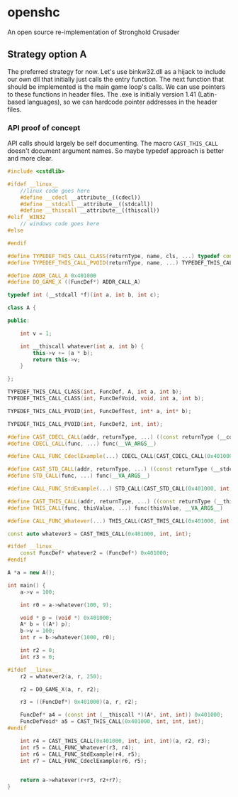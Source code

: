 # openshc
An open source re-implementation of Stronghold Crusader

## Strategy option A
The preferred strategy for now. Let's use binkw32.dll as a hijack to include our own dll that initially just calls the entry function.
The next function that should be implemented is the main game loop's calls.
We can use pointers to these functions in header files.
The .exe is initially version 1.41 (Latin-based languages), so we can hardcode pointer addresses in the header files.

### API proof of concept
API calls should largely be self documenting.
The macro `CAST_THIS_CALL` doesn't document argument names. So maybe typedef approach is better and more clear.

```cpp
#include <cstdlib> 

#ifdef __linux__ 
    //linux code goes here
    #define __cdecl __attribute__((cdecl))
    #define __stdcall __attribute__((stdcall))
    #define __thiscall __attribute__((thiscall))
#elif _WIN32
    // windows code goes here
#else

#endif

#define TYPEDEF_THIS_CALL_CLASS(returnType, name, cls, ...) typedef const returnType (__thiscall name)(cls*, __VA_ARGS__)
#define TYPEDEF_THIS_CALL_PVOID(returnType, name, ...) TYPEDEF_THIS_CALL_CLASS(returnType, name, void, __VA_ARGS__)

#define ADDR_CALL_A 0x401000
#define DO_GAME_X ((FuncDef*) ADDR_CALL_A)

typedef int (__stdcall *f)(int a, int b, int c);

class A {

public:

    int v = 1;

    int __thiscall whatever(int a, int b) {
        this->v += (a * b);
        return this->v;
    }

};

TYPEDEF_THIS_CALL_CLASS(int, FuncDef, A, int a, int b);
TYPEDEF_THIS_CALL_CLASS(int, FuncDefVoid, void, int a, int b);

TYPEDEF_THIS_CALL_PVOID(int, FuncDefTest, int* a, int* b);

TYPEDEF_THIS_CALL_PVOID(int, FuncDef2, int, int);

#define CAST_CDECL_CALL(addr, returnType, ...) ((const returnType (__cdecl *)(__VA_ARGS__)) addr)
#define CDECL_CALL(func, ...) func(__VA_ARGS__)

#define CALL_FUNC_CdeclExample(...) CDECL_CALL(CAST_CDECL_CALL(0x401000, int, int, int), __VA_ARGS__)

#define CAST_STD_CALL(addr, returnType, ...) ((const returnType (__stdcall *)(__VA_ARGS__)) addr)
#define STD_CALL(func, ...) func(__VA_ARGS__)

#define CALL_FUNC_StdExample(...) STD_CALL(CAST_STD_CALL(0x401000, int, int, int), __VA_ARGS__)

#define CAST_THIS_CALL(addr, returnType, ...) ((const returnType (__thiscall *)(void*, __VA_ARGS__)) addr)
#define THIS_CALL(func, thisValue, ...) func(thisValue, __VA_ARGS__)

#define CALL_FUNC_Whatever(...) THIS_CALL(CAST_THIS_CALL(0x401000, int, int, int), a, __VA_ARGS__)

const auto whatever3 = CAST_THIS_CALL(0x401000, int, int);

#ifdef __linux__ 
    const FuncDef* whatever2 = (FuncDef*) 0x401000;
#endif

A *a = new A();

int main() {
    a->v = 100;

    int r0 = a->whatever(100, 9);

    void * p = (void *) 0x401000;
    A* b = ((A*) p);
    b->v = 100;
    int r = b->whatever(1000, r0);

    int r2 = 0;
    int r3 = 0;

#ifdef __linux__ 
    r2 = whatever2(a, r, 250);

    r2 = DO_GAME_X(a, r, r2);

    r3 = ((FuncDef*) 0x401000)(a, r, r2);

    FuncDef* a4 = (const int (__thiscall *)(A*, int, int)) 0x401000;
    FuncDefVoid* a5 = CAST_THIS_CALL(0x401000, int, int, int);
#endif

    int r4 = CAST_THIS_CALL(0x401000, int, int, int)(a, r2, r3);
    int r5 = CALL_FUNC_Whatever(r3, r4);
    int r6 = CALL_FUNC_StdExample(r4, r5);
    int r7 = CALL_FUNC_CdeclExample(r6, r5);
    

    return a->whatever(r+r3, r2+r7);
}
```
